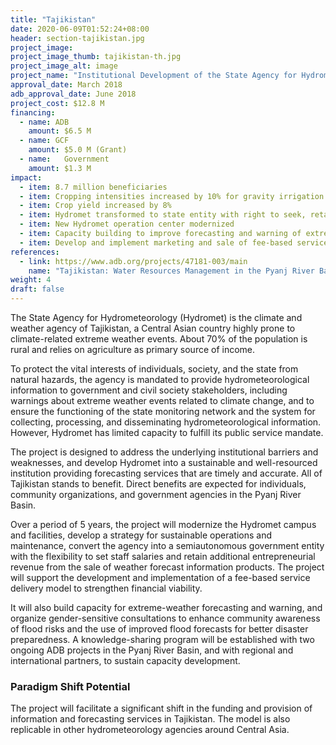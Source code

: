 ```yaml
---
title: "Tajikistan"
date: 2020-06-09T01:52:24+08:00
header: section-tajikistan.jpg
project_image:
project_image_thumb: tajikistan-th.jpg
project_image_alt: image
project_name: "Institutional Development of the State Agency for Hydrometeorology in Tajikistan"
approval_date: March 2018
adb_approval_date: June 2018
project_cost: $12.8 M
financing:
  - name: ADB
    amount: $6.5 M
  - name: GCF
    amount: $5.0 M (Grant)
  - name: 	Government
    amount: $1.3 M
impact:
  - item: 8.7 million beneficiaries
  - item: Cropping intensities increased by 10% for gravity irrigation and by 50% for pump irrigation 
  - item: Crop yield increased by 8% 
  - item: Hydromet transformed to state entity with right to seek, retain, and use additional commercial income
  - item: New Hydromet operation center modernized
  - item: Capacity building to improve forecasting and warning of extreme weather events
  - item: Develop and implement marketing and sale of fee-based services
references:
  - link: https://www.adb.org/projects/47181-003/main
    name: "Tajikistan: Water Resources Management in the Pyanj River Basin Project (Additional Finance)"
weight: 4
draft: false
---
```


The State Agency for Hydrometeorology (Hydromet) is the climate and weather agency of Tajikistan, a Central Asian country highly prone to climate-related extreme weather events. About 70% of the population is rural and relies on agriculture as primary source of income.

To protect the vital interests of individuals, society, and the state from natural hazards, the agency is mandated to provide hydrometeorological information to government and civil society stakeholders, including warnings about extreme weather events related to climate change, and to ensure the functioning of the state monitoring network and the system for collecting, processing, and disseminating hydrometeorological information.
However, Hydromet has limited capacity to fulfill its public service mandate. 


The project is designed to address the underlying institutional barriers and weaknesses, and develop Hydromet into a sustainable and well-resourced institution providing forecasting services that are timely and accurate. All of Tajikistan stands to benefit. Direct benefits are expected for individuals, community organizations, and government agencies in the Pyanj River Basin.

Over a period of 5 years, the project will modernize the Hydromet campus and facilities, develop a strategy for sustainable operations and maintenance, convert the agency into a semiautonomous government entity with the flexibility to set staff salaries and retain additional entrepreneurial revenue from the sale of weather forecast information products. The project will support the development and implementation of a fee-based service delivery model to strengthen financial viability.

It will also build capacity for extreme-weather forecasting and warning, and organize gender-sensitive consultations to enhance community awareness of flood risks and the use of improved flood forecasts for better disaster preparedness. A knowledge-sharing program will be established with two ongoing ADB projects in the Pyanj River Basin, and with regional and international partners, to sustain capacity development.

### Paradigm Shift Potential

The project will facilitate a significant shift in the funding and provision of information and forecasting services in Tajikistan. The model is also replicable in other hydrometeorology agencies around Central Asia.